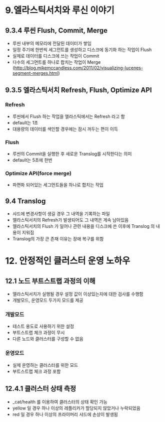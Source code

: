 # 9.엘라스틱서치와 루신 이야기
## 9.3.4 루씬 Flush, Commit, Merge
- 루씬 내부의 메모리에 전달된 데이터가 쌓임
- 일정 주기에 한번씩 세그먼트를 생성하고 디스크에 동기화 하는 작업이 Flush
- 실제로 데이터를 디스크에 쓰는 작업이 Commit
- 다수의 세그먼트를 하나로 합치는 작업이 Merge
(http://blog.mikemccandless.com/2011/02/visualizing-lucenes-segment-merges.html)

## 9.3.5 엘라스틱서치 Refresh, Flush, Optimize API
### Refresh
- 루씬에서 Flush 하는 작업을 엘라스틱에서는 Refresh 라고 함
- default는 1초
- 대용량의 데이터를 색인할 경우에는 잠시 꺼두는 편이 이득
### Flush
- 루씬의 Commit을 실행한 후 새로운 Translog를 시작한다는 의미
- default는 5초에 한번
### Optimize API(force merge)
- 파편화 되어있는 세그먼트들을 하나로 합치는 작업

## 9.4 Translog
- 샤드에 변경사항이 생길 경우 그 내역을 기록하는 파일
- 엘라스틱서치의 Refresh가 발생되어도 그 내역은 게속 남아있음
- 엘라스틱서치의 Flush 가 일어나 관련 내용을 디스크에 쓴 이후에 Translog 의 내용이 지워짐
- Translog의 가장 큰 존재 이유는 장애 복구를 위함


# 12. 안정적인 클러스터 운영 노하우
## 12.1 노드 부트스트랩 과정의 이해
- 엘라스틱서치가 실행될 경우 설정 값이 이상있는지에 대한 검사를 수행함
- 개발모드, 운영모드 두가지 모드를 제공
### 개발모드
- 테스트 용도로 사용하기 위한 설정
- 부트스트랩 체크 과정이 무시
- 다른 노드와 클러스터를 구성할 수 없음
### 운영모드
- 실제 운영하는 클러스터를 위한 모드
- 부트스트랩 체크 과정 포함

## 12.4.1 클러스터 상태 측정
- _cat/health 를 이용하여 클러스터의 상태 확인 가능
- yellow 일 경우 하나 이상의 레플리카가 할당되지 않았거나 누락되었음
- red 일 경우 하나 이상의 프라이머리 샤드에 손상이 발생됨